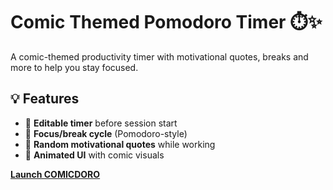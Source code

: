 # Comic Themed Pomodoro Timer ⏱️✨  
A comic-themed productivity timer with motivational quotes, breaks and more to help you stay focused.

## 💡 Features
- 🧠 **Editable timer** before session start  
- 🎯 **Focus/break cycle** (Pomodoro-style)  
- 💬 **Random motivational quotes** while working  
- 🎉 **Animated UI** with comic visuals  

[**Launch COMICDORO**](https://ayushjsgithub.github.io/COMICDORO/)  


